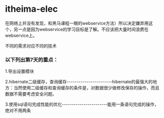 # itheima-elec
在网络上并没有发现，和黑马课程一眼的webservice方法）所以决定嫌弃用这个，另一点是因为webservice的学习目标是了解。不应该把大量时间浪费在webservice上。
  </p>
不同的需求对应不同的技术</br>
<h3>以下列出第7天的重点：</h3>
 <p> 1.导出设置模块</p>
 <p> 2.hibernate二级缓存，查询缓存-----------------------hibernate的最强大的地方：当然使用二级缓存和查询缓存的条件是，对数据很少做修改保存的操作，而且数据不需要考虑安全问题。</p>
  <p>3.使用sql语句完成性能的优化-----------------------能用一条语句完成的操作，绝对不用两条</p>
